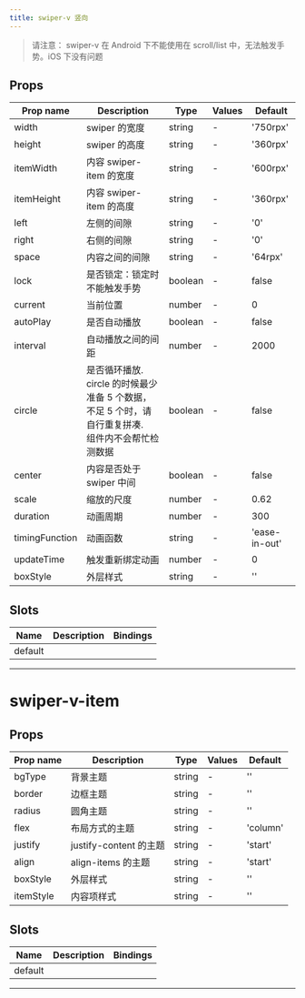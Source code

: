 ```yaml
---
title: swiper-v 竖向
---
```


> 请注意：
> swiper-v 在 Android 下不能使用在 scroll/list 中，无法触发手势。iOS 下没有问题

## Props

| Prop name      | Description                                                                                             | Type    | Values | Default       |
| -------------- | ------------------------------------------------------------------------------------------------------- | ------- | ------ | ------------- |
| width          | swiper 的宽度                                                                                           | string  | -      | '750rpx'      |
| height         | swiper 的高度                                                                                           | string  | -      | '360rpx'      |
| itemWidth      | 内容 swiper-item 的宽度                                                                                 | string  | -      | '600rpx'      |
| itemHeight     | 内容 swiper-item 的高度                                                                                 | string  | -      | '360rpx'      |
| left           | 左侧的间隙                                                                                              | string  | -      | '0'           |
| right          | 右侧的间隙                                                                                              | string  | -      | '0'           |
| space          | 内容之间的间隙                                                                                          | string  | -      | '64rpx'       |
| lock           | 是否锁定：锁定时不能触发手势                                                                            | boolean | -      | false         |
| current        | 当前位置                                                                                                | number  | -      | 0             |
| autoPlay       | 是否自动播放                                                                                            | boolean | -      | false         |
| interval       | 自动播放之间的间距                                                                                      | number  | -      | 2000          |
| circle         | 是否循环播放.<br>circle 的时候最少准备 5 个数据，不足 5 个时，请自行重复拼凑.<br>组件内不会帮忙检测数据 | boolean | -      | false         |
| center         | 内容是否处于 swiper 中间                                                                                | boolean | -      | false         |
| scale          | 缩放的尺度                                                                                              | number  | -      | 0.62          |
| duration       | 动画周期                                                                                                | number  | -      | 300           |
| timingFunction | 动画函数                                                                                                | string  | -      | 'ease-in-out' |
| updateTime     | 触发重新绑定动画                                                                                        | number  | -      | 0             |
| boxStyle       | 外层样式                                                                                                | string  | -      | ''            |

## Slots

| Name    | Description | Bindings |
| ------- | ----------- | -------- |
| default |             |          |

---

# swiper-v-item

## Props

| Prop name | Description            | Type   | Values | Default  |
| --------- | ---------------------- | ------ | ------ | -------- |
| bgType    | 背景主题               | string | -      | ''       |
| border    | 边框主题               | string | -      | ''       |
| radius    | 圆角主题               | string | -      | ''       |
| flex      | 布局方式的主题         | string | -      | 'column' |
| justify   | justify-content 的主题 | string | -      | 'start'  |
| align     | align-items 的主题     | string | -      | 'start'  |
| boxStyle  | 外层样式               | string | -      | ''       |
| itemStyle | 内容项样式             | string | -      | ''       |

## Slots

| Name    | Description | Bindings |
| ------- | ----------- | -------- |
| default |             |          |

---

